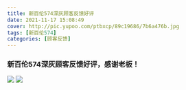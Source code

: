 ```yaml
---
title: 新百伦574深灰顾客反馈好评
date: 2021-11-17 15:08:49
cover: http://pic.yupoo.com/ptbxcp/89c19686/7b6a476b.jpg
tags: [新百伦574]
categories: [顾客反馈]
---
```


###  新百伦574深灰顾客反馈好评，感谢老板！
![](http://pic.yupoo.com/ptbxcp/b7e7b1f1/6c242a8c.jpg)
![](http://pic.yupoo.com/ptbxcp/89c19686/7b6a476b.jpg)
